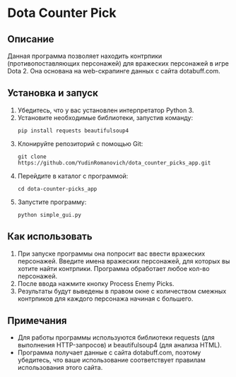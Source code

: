 # Dota Counter Pick

## Описание
Данная программа позволяет находить контрпики (противопоставляющих персонажей) для вражеских персонажей в игре Dota 2. Она основана на web-скрапинге данных с сайта dotabuff.com.

## Установка и запуск
1. Убедитесь, что у вас установлен интерпретатор Python 3.
2. Установите необходимые библиотеки, запустив команду:
   ```
   pip install requests beautifulsoup4
   ```
3. Клонируйте репозиторий с помощью Git:
   ```
   git clone https://github.com/YudinRomanovich/dota_counter_picks_app.git
   ```
4. Перейдите в каталог с программой:
   ```
   cd dota-counter-picks_app
   ```
5. Запустите программу:
   ```
   python simple_gui.py
   ```

## Как использовать
1. При запуске программы она попросит вас ввести вражеских персонажей. Введите имена вражеских персонажей, для которых вы хотите найти контрпики. Программа обработает любое кол-во персонажей.
2. После ввода нажмите кнопку Process Enemy Picks.
3. Результаты будут выведены в правом окне с количеством смежных контрпиков для каждого персонажа начиная с большего.

## Примечания
- Для работы программы используются библиотеки requests (для выполнения HTTP-запросов) и beautifulsoup4 (для анализа HTML).
- Программа получает данные с сайта dotabuff.com, поэтому убедитесь, что ваше использование соответствует правилам использования этого сайта.
